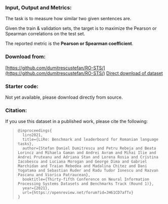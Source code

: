 ### Input, Output and Metrics:

The task is to measure how similar two given sentences are.

Given the train & validation sets, the target is to maximize the Pearson or Spearman correlations on the test set.

The reported metric is the **Pearson or Spearman coefficient**.

### Download from:

[https://github.com/dumitrescustefan/RO-STS/](https://github.com/dumitrescustefan/RO-STS/)
[Direct download of dataset](https://github.com/dumitrescustefan/RO-STS/tree/master/dataset/text-similarity)

### Starter code:

Not yet available, please download directly from source.

### Citation:

If you use this dataset in a published work, please cite the following:

>     @inproceedings{
>       liro2021,
>       title={LiRo: Benchmark and leaderboard for Romanian language tasks},
>       author={Stefan Daniel Dumitrescu and Petru Rebeja and Beata Lorincz and Mihaela Gaman and Andrei Avram and Mihai Ilie and Andrei Pruteanu and Adriana Stan and Lorena Rosia and Cristina Iacobescu and Luciana Morogan and George Dima and Gabriel Marchidan and Traian Rebedea and Madalina Chitez and Dani Yogatama and Sebastian Ruder and Radu Tudor Ionescu and Razvan Pascanu and Viorica Patraucean},
>       booktitle={Thirty-fifth Conference on Neural Information Processing Systems Datasets and Benchmarks Track (Round 1)},
>       year={2021},
>       url={https://openreview.net/forum?id=JH61CD7afTv}
>     }
